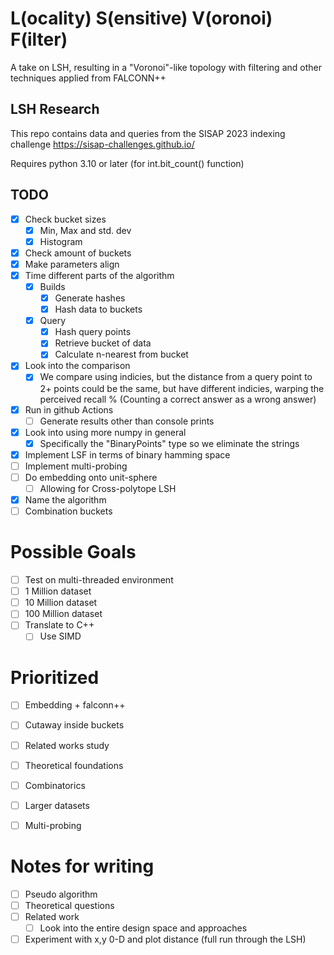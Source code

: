 # L(ocality) S(ensitive) V(oronoi) F(ilter)

A take on LSH, resulting in a "Voronoi"-like topology with filtering and other techniques applied from FALCONN++

## LSH Research

This repo contains data and queries from the SISAP 2023 indexing challenge https://sisap-challenges.github.io/

Requires python 3.10 or later (for int.bit_count() function)

## TODO

- [X] Check bucket sizes
  - [X] Min, Max and std. dev
  - [X] Histogram
- [X] Check amount of buckets
- [X] Make parameters align
- [X] Time different parts of the algorithm
  - [X] Builds
    - [X] Generate hashes
    - [X] Hash data to buckets
  - [X] Query
    - [X] Hash query points
    - [X] Retrieve bucket of data
    - [X] Calculate n-nearest from bucket
- [X] Look into the comparison
  - [X] We compare using indicies, but the distance from a query point to 2+ points could be the same, but have different indicies, warping the perceived recall % (Counting a correct answer as a wrong answer)
- [X] Run in github Actions
  - [ ] Generate results other than console prints
- [X] Look into using more numpy in general
  - [X] Specifically the "BinaryPoints" type so we eliminate the strings
- [X] Implement LSF in terms of binary hamming space
- [ ] Implement multi-probing
- [ ] Do embedding onto unit-sphere
  - [ ] Allowing for Cross-polytope LSH
- [X] Name the algorithm
- [ ] Combination buckets

# Possible Goals
- [ ] Test on multi-threaded environment
- [ ] 1 Million dataset
- [ ] 10 Million dataset
- [ ] 100 Million dataset
- [ ] Translate to C++
  - [ ] Use SIMD

# Prioritized
- [ ] Embedding + falconn++
- [ ] Cutaway inside buckets
- [ ] Related works study
- [ ] Theoretical foundations

- [ ] Combinatorics
- [ ] Larger datasets
- [ ] Multi-probing

# Notes for writing
- [ ] Pseudo algorithm
- [ ] Theoretical questions
- [ ] Related work
  - [ ] Look into the entire design space and approaches
- [ ] Experiment with x,y 0-D and plot distance (full run through the LSH)